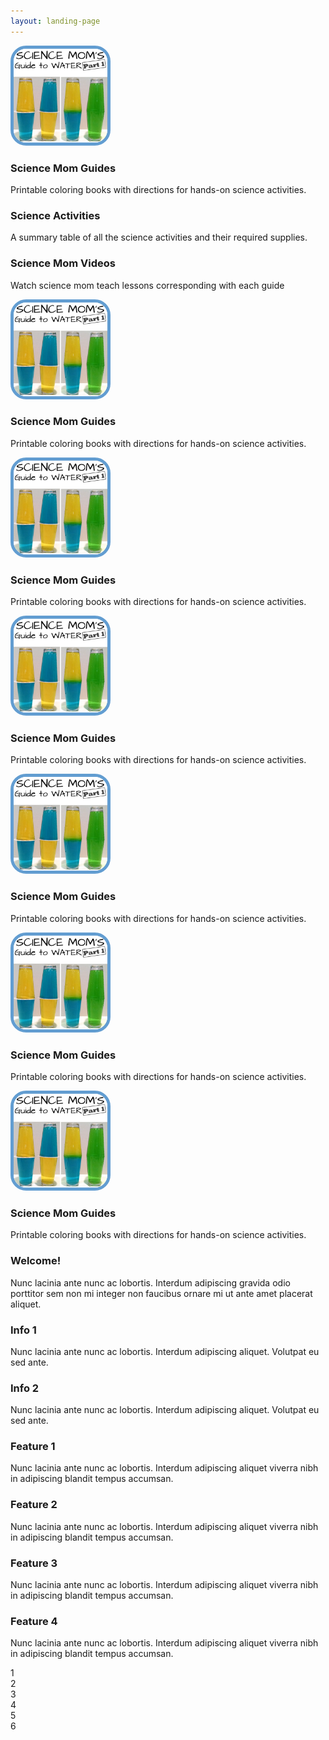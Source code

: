 ```yaml
---
layout: landing-page
---
```



<style>
#rcorners3 {
    border-radius: 25px;
    border: 5px solid #629DD1;
    background: url(paper.gif);
    background-position: left top;
    padding: 0px;
    width: 150px;
    height: 150px;
}
</style>
			

<div class="container">
		<div class="row 200%">
			<div class="4u">
				<a href="sciencemom.html" style="display:block; text-decoration:none;">
				<section class="special box">
					<img id="rcorners3" src="images/SMG1/SMG1square.png" style="width:150px;height: 150px;">
					<!--<i class="icon fa-rocket major"></i>-->
					<h3>Science Mom Guides</h3>
					<p>Printable coloring books with directions for hands-on science activities.</p>
				</section>
				</a>
			</div>
			<div class="4u">
				<a href="activities.html" style="display:block; text-decoration:none;">
				<section class="special box">
					<i class="icon fa-pencil-square-o major"></i>
					<h3>Science Activities</h3>
					<p>A summary table of all the science activities and their required supplies.</p>
				</section>
				</a>
			</div>
			<div class="4u">
				<a href="videos.html" style="display:block; text-decoration:none;">
				<section class="special box">
					<i class="icon fa-youtube-play major"></i>
					<h3>Science Mom Videos</h3>
					<p>Watch science mom teach lessons corresponding with each guide</p>
				</section>
				</a>
			</div>
		</div>
	</div>
	
<div class="container">
		<div class="row 0%">
			<div class="4u 6u$(xsmall)">
				<a href="sciencemom.html" style="display:block; text-decoration:none;">
				<section class="special box">
					<img id="rcorners3" src="images/SMG1/SMG1square.png" style="width:150px;height: 150px;">
					<!--<i class="icon fa-rocket major"></i>-->
					<h3>Science Mom Guides</h3>
					<p>Printable coloring books with directions for hands-on science activities.</p>
				</section>
				</a>
			</div>
			<div class="4u 6u$(xsmall)">
				<a href="sciencemom.html" style="display:block; text-decoration:none;">
				<section class="special box">
					<img id="rcorners3" src="images/SMG1/SMG1square.png" style="width:150px;height: 150px;">
					<!--<i class="icon fa-rocket major"></i>-->
					<h3>Science Mom Guides</h3>
					<p>Printable coloring books with directions for hands-on science activities.</p>
				</section>
				</a>
			</div>
			<div class="4u 6u$(xsmall)">
				<a href="sciencemom.html" style="display:block; text-decoration:none;">
				<section class="special box">
					<img id="rcorners3" src="images/SMG1/SMG1square.png" style="width:150px;height: 150px;">
					<!--<i class="icon fa-rocket major"></i>-->
					<h3>Science Mom Guides</h3>
					<p>Printable coloring books with directions for hands-on science activities.</p>
				</section>
				</a>
			</div>
			<div class="4u 6u$(xsmall)">
				<a href="sciencemom.html" style="display:block; text-decoration:none;">
				<section class="special box">
					<img id="rcorners3" src="images/SMG1/SMG1square.png" style="width:150px;height: 150px;">
					<!--<i class="icon fa-rocket major"></i>-->
					<h3>Science Mom Guides</h3>
					<p>Printable coloring books with directions for hands-on science activities.</p>
				</section>
				</a>
			</div>
			<div class="4u 6u$(xsmall)">
				<a href="sciencemom.html" style="display:block; text-decoration:none;">
				<section class="special box">
					<img id="rcorners3" src="images/SMG1/SMG1square.png" style="width:150px;height: 150px;">
					<!--<i class="icon fa-rocket major"></i>-->
					<h3>Science Mom Guides</h3>
					<p>Printable coloring books with directions for hands-on science activities.</p>
				</section>
				</a>
			</div>
			<div class="4u 6u$(xsmall)">
				<a href="sciencemom.html" style="display:block; text-decoration:none;">
				<section class="special box">
					<img id="rcorners3" src="images/SMG1/SMG1square.png" style="width:150px;height: 150px;">
					<!--<i class="icon fa-rocket major"></i>-->
					<h3>Science Mom Guides</h3>
					<p>Printable coloring books with directions for hands-on science activities.</p>
				</section>
				</a>
			</div>
		</div>
	</div>
	
<div class="container">

<div class="row">
    <div class="6u 12u$(medium)">
        <h3>Welcome!</h3>
        <p>Nunc lacinia ante nunc ac lobortis. Interdum adipiscing gravida odio porttitor sem non mi integer non faucibus ornare mi ut ante amet placerat aliquet.</p>
    </div>
    <div class="3u 6u(medium) 12u$(xsmall)">
        <h3>Info 1</h3>
        <p>Nunc lacinia ante nunc ac lobortis. Interdum adipiscing aliquet. Volutpat eu sed ante.</p>
    </div>
    <div class="3u 6u$(medium) 12u$(xsmall)">
        <h3>Info 2</h3>
        <p>Nunc lacinia ante nunc ac lobortis. Interdum adipiscing aliquet. Volutpat eu sed ante.</p>
    </div>
</div>
<div class="row">
    <div class="3u 6u(medium) 12u$(xsmall)">
        <h3>Feature 1</h3>
        <p>Nunc lacinia ante nunc ac lobortis. Interdum adipiscing aliquet
        viverra nibh in adipiscing blandit tempus accumsan.</p>
    </div>
    <div class="3u 6u$(medium) 12u$(xsmall)">
        <h3>Feature 2</h3>
        <p>Nunc lacinia ante nunc ac lobortis. Interdum adipiscing aliquet
        viverra nibh in adipiscing blandit tempus accumsan.</p>
    </div>
    <div class="3u 6u(medium) 12u$(xsmall)">
        <h3>Feature 3</h3>
        <p>Nunc lacinia ante nunc ac lobortis. Interdum adipiscing aliquet
        viverra nibh in adipiscing blandit tempus accumsan.</p>
    </div>
    <div class="3u$ 6u$(medium) 12u$(xsmall)">
        <h3>Feature 4</h3>
        <p>Nunc lacinia ante nunc ac lobortis. Interdum adipiscing aliquet
        viverra nibh in adipiscing blandit tempus accumsan.</p>
    </div>
</div>
<div class="row uniform 50%">
    <div class="2u 3u(medium) 4u(small) 6u(xxsmall)"><span class="thumbnail">1</span></div>
    <div class="2u 3u(medium) 4u(small) 6u(xxsmall)"><span class="thumbnail">2</span></div>
    <div class="2u 3u(medium) 4u(small) 6u(xxsmall)"><span class="thumbnail">3</span></div>
    <div class="2u 3u(medium) 4u(small) 6u(xxsmall)"><span class="thumbnail">4</span></div>
    <div class="2u 3u(medium) 4u(small) 6u(xxsmall)"><span class="thumbnail">5</span></div>
    <div class="2u 3u(medium) 4u(small) 6u(xxsmall)"><span class="thumbnail">6</span></div>
</div>
</div>


